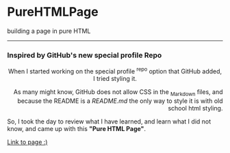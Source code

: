 # PureHTMLPage
building a page in pure HTML

---

### Inspired by GitHub's new special profile Repo
<p align="center">
When I started working on the special profile <sup>repo</sup> option that GitHub added, I tried styling it. <br />
</p>
<p align="right">
As many might know, GitHub does not allow CSS in the <sub>Markdown</sub> files, and because the README is a <em>README.md</em> the only way to style it is with old school html styling. <br />
</p>
<p align="left">
So, I took the day to review what I have learned, and learn what I did not know, and came up with this <strong>"Pure HTML Page"</strong>.
</p>

<a href="http://pure-html-page.surge.sh/" title="Enjoy!" alt="link">Link to page :)</a>
